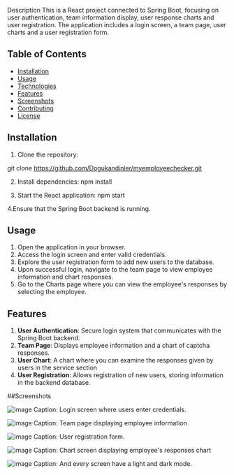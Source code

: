 Description
This is a React project connected to Spring Boot, focusing on user authentication, team information display, user response charts and user registration. The application includes a login screen, a team page, user charts and a user registration form.

## Table of Contents

- [Installation](#installation)
- [Usage](#usage)
- [Technologies](#technologies)
- [Features](#features)
- [Screenshots](#screenshots)
- [Contributing](#contributing)
- [License](#license)


## Installation

1. Clone the repository:

git clone https://github.com/Dogukandinler/myemployeechecker.git

2. Install dependencies:
    npm install

3. Start the React application:
   npm start

4.Ensure that the Spring Boot backend is running.

## Usage

1. Open the application in your browser.
2. Access the login screen and enter valid credentials.
3. Explore the user registration form to add new users to the database.
4. Upon successful login, navigate to the team page to view employee information and chart responses.
5. Go to the Charts page where you can view the employee's responses by selecting the employee.

## Features

1. **User Authentication**: Secure login system that communicates with the Spring Boot backend.
2. **Team Page**: Displays employee information and a chart of captcha responses.
3. **User Chart**: A chart where you can examine the responses given by users in the service section
4. **User Registration**: Allows registration of new users, storing information in the backend database.

   
##Screenshots

![image](https://github.com/Dogukandinler/myemployeechecker/assets/82346619/2255e3b6-73a4-42f8-a2a2-5ee1c79a82cb)
Caption: Login screen where users enter credentials.


![image](https://github.com/Dogukandinler/myemployeechecker/assets/82346619/656e7790-7229-4acb-aa89-6348b4452591)
Caption: Team page displaying employee information

![image](https://github.com/Dogukandinler/myemployeechecker/assets/82346619/5cee2580-7f65-478a-819e-0c4c119143d4)
Caption: User registration form.

![image](https://github.com/Dogukandinler/myemployeechecker/assets/82346619/c6267ccc-824d-4e3d-9c28-bb960fc82651)
Caption: Chart screen displaying employee's responses chart

![image](https://github.com/Dogukandinler/myemployeechecker/assets/82346619/4ae04035-20c7-4800-a2eb-0c662f1bc608)
Caption: And every screen have a light and dark mode.





